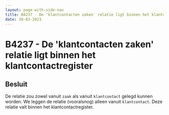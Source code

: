 ```yaml
---
layout: page-with-side-nav
title: B4237 - De 'klantcontacten zaken' relatie ligt binnen het klantcontactregister
date: 30-03-2023
---
```


# B4237 - De 'klantcontacten zaken' relatie ligt binnen het klantcontactregister

## Besluit

De relatie zou zowel vanuit `zaak` als vanuit `klantcontact` gelegd kunnen worden. We leggen de relatie (vooralsnog) alleen vanuit `klantcontact`. Deze relatie valt binnen het klantcontactregister.
